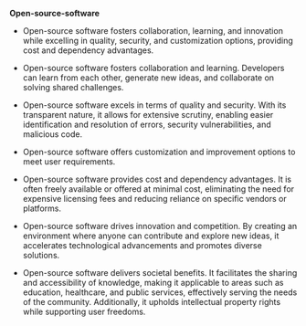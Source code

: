 **Open-source-software**

 + Open-source software fosters collaboration, learning, and innovation while excelling in quality, security, and customization options, providing cost and dependency advantages.

* Open-source software fosters collaboration and learning. Developers can learn from each other, generate new ideas, and collaborate on solving shared challenges.

* Open-source software excels in terms of quality and security. With its transparent nature, it allows for extensive scrutiny, enabling easier identification and resolution of errors, security vulnerabilities, and malicious code.

* Open-source software offers customization and improvement options to meet user requirements.

* Open-source software provides cost and dependency advantages. It is often freely available or offered at minimal cost, eliminating the need for expensive licensing fees and reducing reliance on specific vendors or platforms.

* Open-source software drives innovation and competition. By creating an environment where anyone can contribute and explore new ideas, it accelerates technological advancements and promotes diverse solutions.

* Open-source software delivers societal benefits. It facilitates the sharing and accessibility of knowledge, making it applicable to areas such as education, healthcare, and public services, effectively serving the needs of the community. Additionally, it upholds intellectual property rights while supporting user freedoms.
